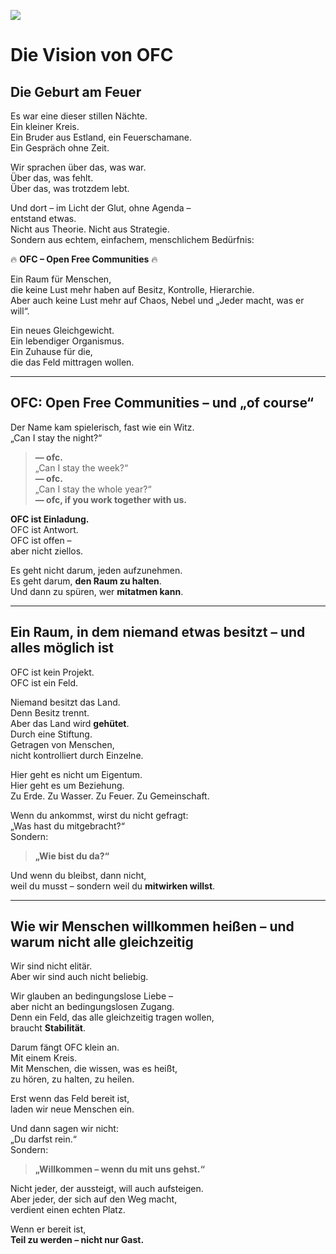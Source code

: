 ![](kids.png)
# Die Vision von OFC

## Die Geburt am Feuer

Es war eine dieser stillen Nächte.  
Ein kleiner Kreis.  
Ein Bruder aus Estland, ein Feuerschamane.  
Ein Gespräch ohne Zeit.

Wir sprachen über das, was war.  
Über das, was fehlt.  
Über das, was trotzdem lebt.

Und dort – im Licht der Glut, ohne Agenda –  
entstand etwas.  
Nicht aus Theorie. Nicht aus Strategie.  
Sondern aus echtem, einfachem, menschlichem Bedürfnis:

🔥 **OFC – Open Free Communities** 🔥

Ein Raum für Menschen,  
die keine Lust mehr haben auf Besitz, Kontrolle, Hierarchie.  
Aber auch keine Lust mehr auf Chaos, Nebel und „Jeder macht, was er will“.

Ein neues Gleichgewicht.  
Ein lebendiger Organismus.  
Ein Zuhause für die,  
die das Feld mittragen wollen.

---

## OFC: Open Free Communities – und „of course“

Der Name kam spielerisch, fast wie ein Witz.  
„Can I stay the night?“  
> **— ofc.**  
„Can I stay the week?“  
> **— ofc.**  
„Can I stay the whole year?“  
> **— ofc, if you work together with us.**

**OFC ist Einladung.**  
OFC ist Antwort.  
OFC ist offen –  
aber nicht ziellos.

Es geht nicht darum, jeden aufzunehmen.  
Es geht darum, **den Raum zu halten**.  
Und dann zu spüren, wer **mitatmen kann**.

---

## Ein Raum, in dem niemand etwas besitzt – und alles möglich ist

OFC ist kein Projekt.  
OFC ist ein Feld.

Niemand besitzt das Land.  
Denn Besitz trennt.  
Aber das Land wird **gehütet**.  
Durch eine Stiftung.  
Getragen von Menschen,  
nicht kontrolliert durch Einzelne.

Hier geht es nicht um Eigentum.  
Hier geht es um Beziehung.  
Zu Erde. Zu Wasser. Zu Feuer. Zu Gemeinschaft.

Wenn du ankommst, wirst du nicht gefragt:  
„Was hast du mitgebracht?“  
Sondern:  
> **„Wie bist du da?“**

Und wenn du bleibst, dann nicht,  
weil du musst – sondern weil du **mitwirken willst**.

---

## Wie wir Menschen willkommen heißen – und warum nicht alle gleichzeitig

Wir sind nicht elitär.  
Aber wir sind auch nicht beliebig.

Wir glauben an bedingungslose Liebe –  
aber nicht an bedingungslosen Zugang.  
Denn ein Feld, das alle gleichzeitig tragen wollen,  
braucht **Stabilität**.

Darum fängt OFC klein an.  
Mit einem Kreis.  
Mit Menschen, die wissen, was es heißt,  
zu hören, zu halten, zu heilen.

Erst wenn das Feld bereit ist,  
laden wir neue Menschen ein.

Und dann sagen wir nicht:  
„Du darfst rein.“  
Sondern:  
> **„Willkommen – wenn du mit uns gehst.“**

Nicht jeder, der aussteigt, will auch aufsteigen.  
Aber jeder, der sich auf den Weg macht,  
verdient einen echten Platz.  

Wenn er bereit ist,  
**Teil zu werden – nicht nur Gast.**
